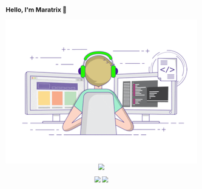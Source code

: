 ### Hello, I'm Maratrix 👋

<p align="center">
  <img align="center" src="https://github.com/maratrixx/maratrixx/raw/master/developer.gif"/>
  <img align="center" src="https://github-profile-trophy.vercel.app/?username=maratrixx&title=MultipleLang,Star,Follower,Commit,Issue" style="max-width:100%;">
</p>


<p align="center">
   <img align="center" src="https://github-readme-stats.vercel.app/api?username=maratrixx&show_icons=true&count_private=true&hide=stars&include_all_commits=true&theme=buefy" style="max-width:50%;">
   <img align="center" src="https://github-readme-stats.vercel.app/api/top-langs/?username=maratrixx&layout=compact" style="max-width:50%;">
</p>
